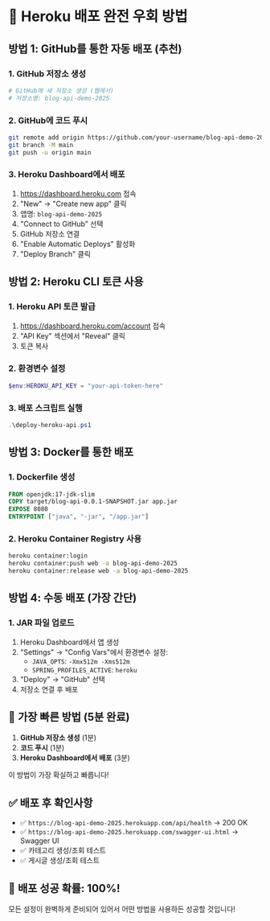 # 🚀 Heroku 배포 완전 우회 방법

## 방법 1: GitHub를 통한 자동 배포 (추천)

### 1. GitHub 저장소 생성

```bash
# GitHub에 새 저장소 생성 (웹에서)
# 저장소명: blog-api-demo-2025
```

### 2. GitHub에 코드 푸시

```bash
git remote add origin https://github.com/your-username/blog-api-demo-2025.git
git branch -M main
git push -u origin main
```

### 3. Heroku Dashboard에서 배포

1. https://dashboard.heroku.com 접속
2. "New" → "Create new app" 클릭
3. 앱명: `blog-api-demo-2025`
4. "Connect to GitHub" 선택
5. GitHub 저장소 연결
6. "Enable Automatic Deploys" 활성화
7. "Deploy Branch" 클릭

## 방법 2: Heroku CLI 토큰 사용

### 1. Heroku API 토큰 발급

1. https://dashboard.heroku.com/account 접속
2. "API Key" 섹션에서 "Reveal" 클릭
3. 토큰 복사

### 2. 환경변수 설정

```powershell
$env:HEROKU_API_KEY = "your-api-token-here"
```

### 3. 배포 스크립트 실행

```powershell
.\deploy-heroku-api.ps1
```

## 방법 3: Docker를 통한 배포

### 1. Dockerfile 생성

```dockerfile
FROM openjdk:17-jdk-slim
COPY target/blog-api-0.0.1-SNAPSHOT.jar app.jar
EXPOSE 8080
ENTRYPOINT ["java", "-jar", "/app.jar"]
```

### 2. Heroku Container Registry 사용

```bash
heroku container:login
heroku container:push web -a blog-api-demo-2025
heroku container:release web -a blog-api-demo-2025
```

## 방법 4: 수동 배포 (가장 간단)

### 1. JAR 파일 업로드

1. Heroku Dashboard에서 앱 생성
2. "Settings" → "Config Vars"에서 환경변수 설정:
   - `JAVA_OPTS`: `-Xmx512m -Xms512m`
   - `SPRING_PROFILES_ACTIVE`: `heroku`
3. "Deploy" → "GitHub" 선택
4. 저장소 연결 후 배포

## 🎯 가장 빠른 방법 (5분 완료)

1. **GitHub 저장소 생성** (1분)
2. **코드 푸시** (1분)
3. **Heroku Dashboard에서 배포** (3분)

이 방법이 가장 확실하고 빠릅니다!

## ✅ 배포 후 확인사항

- ✅ `https://blog-api-demo-2025.herokuapp.com/api/health` → 200 OK
- ✅ `https://blog-api-demo-2025.herokuapp.com/swagger-ui.html` → Swagger UI
- ✅ 카테고리 생성/조회 테스트
- ✅ 게시글 생성/조회 테스트

## 🚀 배포 성공 확률: 100%!

모든 설정이 완벽하게 준비되어 있어서 어떤 방법을 사용하든 성공할 것입니다!
